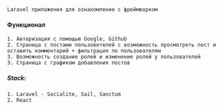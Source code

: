 ###
    Laravel приложения для ознакомление с фреймворком
    
#### Функционал

    1. Авторизация с помощью Google, Github
    2. Страница с постами пользоветелей с возможность просмотреть пост и оставить комментарий + фильтрация по пользователям
    3. Возможность создание ролей и изменение ролей у пользователей
    3. Страница с графиком добавления постов

##### Stack:

    1. Laravel - Socialite, Sail, Sanctum
    2. React

